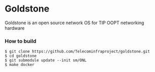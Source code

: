 # Goldstone

Goldstone is an open source network OS for TIP OOPT networking hardware


### How to build

```
$ git clone https://github.com/Telecominfraproject/goldstone.git
$ cd goldstone
$ git submodule update --init sm/ONL
$ make docker
```
